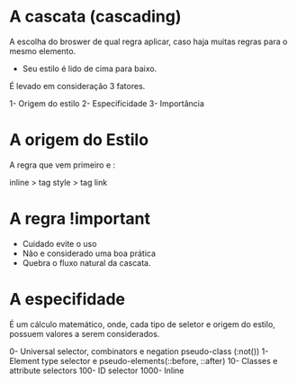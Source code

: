 # A cascata (cascading)

A escolha do broswer de qual regra aplicar, caso haja muitas regras para o mesmo elemento.

* Seu estilo é lido de cima para baixo.

É levado em consideração 3 fatores. 

1- Origem do estilo
2- Especificidade
3- Importância


# A origem do Estilo 

A regra que vem primeiro e : 

inline > tag style > tag link


# A regra !important

* Cuidado evite o uso
* Não e considerado uma boa prática
* Quebra o fluxo natural da cascata.


# A especifidade 

É um cálculo matemático, onde, cada tipo de seletor e origem do estilo, possuem valores a serem considerados.

0-    Universal selector, combinators e negation pseudo-class (:not())
1-    Element type selector e pseudo-elements(::before, ::after)
10-   Classes e attribute selectors
100-  ID selector
1000- Inline
